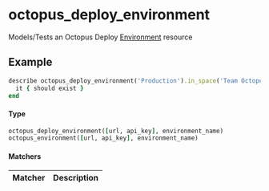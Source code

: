 # octopus_deploy_environment

Models/Tests an Octopus Deploy [Environment](https://octopus.com/docs/infrastructure/environments) resource

## Example

```ruby
describe octopus_deploy_environment('Production').in_space('Team Octopus') do
  it { should exist }
end
```

#### Type

```ruby
octopus_deploy_environment([url, api_key], environment_name)
octopus_environment([url, api_key], environment_name)
```

#### Matchers

| Matcher | Description |
|:--------|:------------|
